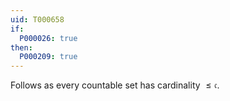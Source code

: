 ```yaml
---
uid: T000658
if:
  P000026: true
then:
  P000209: true
---
```


Follows as every countable set has cardinality $\leq\mathfrak c$.

